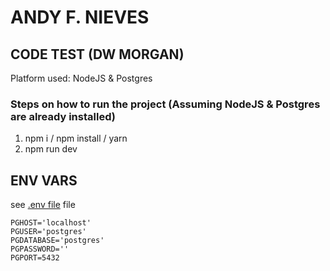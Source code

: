 # ANDY F. NIEVES
## CODE TEST (DW MORGAN)
Platform used: NodeJS & Postgres

### Steps on how to run the project (Assuming NodeJS & Postgres are already installed)

1. npm i / npm install / yarn
2. npm run dev

## ENV VARS
see [.env file](https://github.com/andi-nieves/dw-morgan/blob/master/.env) file
```
PGHOST='localhost'
PGUSER='postgres'
PGDATABASE='postgres'
PGPASSWORD=''
PGPORT=5432
```